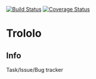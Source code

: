 [![Build Status](https://travis-ci.org/xmig/trololo.svg?branch=production)](https://travis-ci.org/xmig/trololo) [![Coverage Status](https://coveralls.io/repos/github/xmig/trololo/badge.svg?branch=production)](https://coveralls.io/github/xmig/trololo?branch=production)
# Trololo   

## Info
Task/Issue/Bug tracker